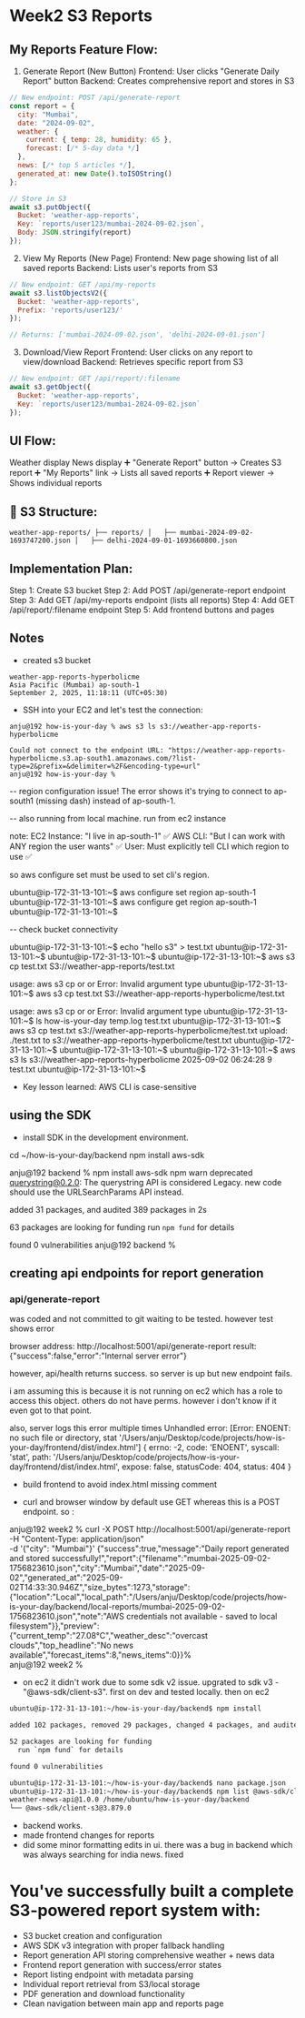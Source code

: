 # Week2 S3 Reports


## My Reports Feature Flow:

1. Generate Report (New Button)
Frontend: User clicks "Generate Daily Report" button
Backend: Creates comprehensive report and stores in S3

```javascript
// New endpoint: POST /api/generate-report
const report = {
  city: "Mumbai",
  date: "2024-09-02",
  weather: {
    current: { temp: 28, humidity: 65 },
    forecast: [/* 5-day data */]
  },
  news: [/* top 5 articles */],
  generated_at: new Date().toISOString()
};

// Store in S3
await s3.putObject({
  Bucket: 'weather-app-reports',
  Key: `reports/user123/mumbai-2024-09-02.json`,
  Body: JSON.stringify(report)
});
```

2. View My Reports (New Page)
Frontend: New page showing list of all saved reports
Backend: Lists user's reports from S3

```javascript
// New endpoint: GET /api/my-reports
await s3.listObjectsV2({
  Bucket: 'weather-app-reports',
  Prefix: 'reports/user123/'
});

// Returns: ['mumbai-2024-09-02.json', 'delhi-2024-09-01.json']
```

3. Download/View Report
Frontend: User clicks on any report to view/download
Backend: Retrieves specific report from S3

```javascript
// New endpoint: GET /api/report/:filename
await s3.getObject({
  Bucket: 'weather-app-reports', 
  Key: `reports/user123/mumbai-2024-09-02.json`
});
```


## UI Flow:

Weather display
News display
➕ "Generate Report" button → Creates S3 report
➕ "My Reports" link → Lists all saved reports
➕ Report viewer → Shows individual reports


## 📁 S3 Structure:

`weather-app-reports/
├── reports/
│   ├── mumbai-2024-09-02-1693747200.json
│   ├── delhi-2024-09-01-1693660800.json`


## Implementation Plan:

Step 1: Create S3 bucket
Step 2: Add POST /api/generate-report endpoint
Step 3: Add GET /api/my-reports endpoint (lists all reports)
Step 4: Add GET /api/report/:filename endpoint
Step 5: Add frontend buttons and pages

## Notes

- created s3 bucket

```
weather-app-reports-hyperbolicme
Asia Pacific (Mumbai) ap-south-1
September 2, 2025, 11:18:11 (UTC+05:30)
```

- SSH into your EC2 and let's test the connection:

```
anju@192 how-is-your-day % aws s3 ls s3://weather-app-reports-hyperbolicme

Could not connect to the endpoint URL: "https://weather-app-reports-hyperbolicme.s3.ap-south1.amazonaws.com/?list-type=2&prefix=&delimiter=%2F&encoding-type=url"
anju@192 how-is-your-day % 
```

-- region configuration issue!
The error shows it's trying to connect to ap-south1 (missing dash) instead of ap-south-1.

-- also running from local machine. run from ec2 instance

note: EC2 Instance: "I live in ap-south-1" ✅
AWS CLI: "But I can work with ANY region the user wants" ✅
User: Must explicitly tell CLI which region to use ✅

so aws configure set must be used to set cli's region.

ubuntu@ip-172-31-13-101:~$ aws configure set region ap-south-1
ubuntu@ip-172-31-13-101:~$ aws configure get region
ap-south-1
ubuntu@ip-172-31-13-101:~$ 

-- check bucket connectivity

ubuntu@ip-172-31-13-101:~$ echo "hello s3" > test.txt
ubuntu@ip-172-31-13-101:~$ 
ubuntu@ip-172-31-13-101:~$ 
ubuntu@ip-172-31-13-101:~$ aws s3 cp test.txt S3://weather-app-reports/test.txt

usage: aws s3 cp <LocalPath> <S3Uri> or <S3Uri> <LocalPath> or <S3Uri> <S3Uri>
Error: Invalid argument type
ubuntu@ip-172-31-13-101:~$ aws s3 cp test.txt S3://weather-app-reports-hyperbolicme/test.txt

usage: aws s3 cp <LocalPath> <S3Uri> or <S3Uri> <LocalPath> or <S3Uri> <S3Uri>
Error: Invalid argument type
ubuntu@ip-172-31-13-101:~$ ls
how-is-your-day  temp.log  test.txt
ubuntu@ip-172-31-13-101:~$ aws s3 cp test.txt s3://weather-app-reports-hyperbolicme/test.txt
upload: ./test.txt to s3://weather-app-reports-hyperbolicme/test.txt
ubuntu@ip-172-31-13-101:~$ 
ubuntu@ip-172-31-13-101:~$ 
ubuntu@ip-172-31-13-101:~$ aws s3 ls s3://weather-app-reports-hyperbolicme
2025-09-02 06:24:28          9 test.txt
ubuntu@ip-172-31-13-101:~$ 

* Key lesson learned: AWS CLI is case-sensitive 


## using the SDK

- install SDK in the development environment.

cd ~/how-is-your-day/backend
npm install aws-sdk

anju@192 backend % npm install aws-sdk
npm warn deprecated querystring@0.2.0: The querystring API is considered Legacy. new code should use the URLSearchParams API instead.

added 31 packages, and audited 389 packages in 2s

63 packages are looking for funding
  run `npm fund` for details

found 0 vulnerabilities
anju@192 backend %

## creating api endpoints for report generation

### api/generate-report 

was coded and not committed to git waiting to be tested. however test shows error

browser address: 
http://localhost:5001/api/generate-report
result: 
{"success":false,"error":"Internal server error"}

however, api/health returns success. so server is up but new endpoint fails.

i am assuming this is because it is not running on ec2 which has a role to access this object. others do not have perms. however i don't know if it even got to that point.

also, server logs this error multiple times
Unhandled error: [Error: ENOENT: no such file or directory, stat '/Users/anju/Desktop/code/projects/how-is-your-day/frontend/dist/index.html'] {
  errno: -2,
  code: 'ENOENT',
  syscall: 'stat',
  path: '/Users/anju/Desktop/code/projects/how-is-your-day/frontend/dist/index.html',
  expose: false,
  statusCode: 404,
  status: 404
}

- build frontend to avoid  index.html missing comment

- curl and browser window by default use GET whereas this is a POST endpoint. so :

anju@192 week2 % curl -X POST http://localhost:5001/api/generate-report \
     -H "Content-Type: application/json" \
     -d '{"city": "Mumbai"}'
{"success":true,"message":"Daily report generated and stored successfully!","report":{"filename":"mumbai-2025-09-02-1756823610.json","city":"Mumbai","date":"2025-09-02","generated_at":"2025-09-02T14:33:30.946Z","size_bytes":1273,"storage":{"location":"Local","local_path":"/Users/anju/Desktop/code/projects/how-is-your-day/backend/local-reports/mumbai-2025-09-02-1756823610.json","note":"AWS credentials not available - saved to local filesystem"}},"preview":{"current_temp":"27.08°C","weather_desc":"overcast clouds","top_headline":"No news available","forecast_items":8,"news_items":0}}%                                   
anju@192 week2 % 

- on ec2 it didn't work due to some sdk v2 issue. upgrated to sdk v3 - "@aws-sdk/client-s3". first on dev and tested locally. then on ec2

```bash
ubuntu@ip-172-31-13-101:~/how-is-your-day/backend$ npm install

added 102 packages, removed 29 packages, changed 4 packages, and audited 461 packages in 4s

52 packages are looking for funding
  run `npm fund` for details

found 0 vulnerabilities

ubuntu@ip-172-31-13-101:~/how-is-your-day/backend$ nano package.json 
ubuntu@ip-172-31-13-101:~/how-is-your-day/backend$ npm list @aws-sdk/client-s3
weather-news-api@1.0.0 /home/ubuntu/how-is-your-day/backend
└── @aws-sdk/client-s3@3.879.0
```

- backend works.
- made frontend changes for reports
- did some minor formatting edits in ui. there was a bug in backend which was always searching for india news. fixed



# You've successfully built a complete S3-powered report system with:

- S3 bucket creation and configuration
- AWS SDK v3 integration with proper fallback handling
- Report generation API storing comprehensive weather + news data
- Frontend report generation with success/error states
- Report listing endpoint with metadata parsing
- Individual report retrieval from S3/local storage
- PDF generation and download functionality
- Clean navigation between main app and reports page
